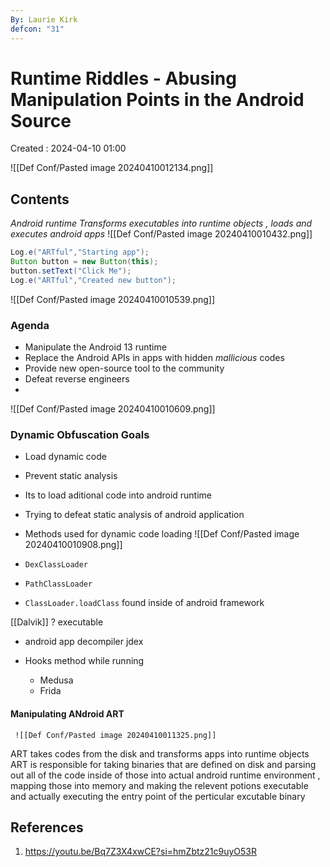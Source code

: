 ```yaml
---
By: Laurie Kirk
defcon: "31"
---
```

# Runtime Riddles - Abusing Manipulation Points in the Android Source
Created : 2024-04-10 01:00

![[Def Conf/Pasted image 20240410012134.png]]
## Contents
*Android runtime Transforms executables into runtime objects , loads and executes android apps*
![[Def Conf/Pasted image 20240410010432.png]]
```java
Log.e("ARTful","Starting app");
Button button = new Button(this);
button.setText("Click Me");
Log.e("ARTful","Created new button");
```
![[Def Conf/Pasted image 20240410010539.png]]
### Agenda 
- Manipulate the Android 13 runtime 
- Replace the Android APIs in apps with hidden *mallicious* codes 
-  Provide new open-source tool to the community
- Defeat reverse engineers 
- 
![[Def Conf/Pasted image 20240410010609.png]]
### Dynamic Obfuscation Goals 
- Load dynamic code
- Prevent static analysis 
- Its to load aditional code into android runtime
- Trying to defeat static analysis of android application

- Methods used for dynamic code loading
![[Def Conf/Pasted image 20240410010908.png]]
- `DexClassLoader`
- `PathClassLoader`
- `ClassLoader.loadClass`
found inside of android framework

[[Dalvik]] ? executable

- android app decompiler jdex

- Hooks method while running 
	- Medusa 
	- Frida

#### Manipulating ANdroid ART
	 ![[Def Conf/Pasted image 20240410011325.png]]
ART takes codes from the disk and transforms apps into runtime objects 
ART is responsible for taking binaries that are defined on disk and parsing out all of the code inside of those into actual android runtime environment , mapping those into memory and making the relevent potions executable and actually executing the entry point of the perticular excutable binary

## References
1. https://youtu.be/Bq7Z3X4xwCE?si=hmZbtz21c9uyO53R
